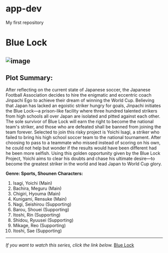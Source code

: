 # app-dev
My first repository

# Blue Lock

![image](https://github.com/NicoleiAnne/app-dev/assets/170540100/866bff59-da59-4671-9abb-83245402cd23)
---
## Plot Summary: 
After reflecting on the current state of Japanese soccer, the Japanese Football Association decides to hire the enigmatic and eccentric coach Jinpachi Ego to achieve their dream of winning the World Cup. Believing that Japan has lacked an egoistic striker hungry for goals, Jinpachi initiates the Blue Lock—a prison-like facility where three hundred talented strikers from high schools all over Japan are isolated and pitted against each other. The sole survivor of Blue Lock will earn the right to become the national team's striker, and those who are defeated shall be banned from joining the team forever. Selected to join this risky project is Yoichi Isagi, a striker who failed to bring his high school soccer team to the national tournament. After choosing to pass to a teammate who missed instead of scoring on his own, he could not help but wonder if the results would have been different had he been more selfish. Using this golden opportunity given by the Blue Lock Project, Yoichi aims to clear his doubts and chase his ultimate desire—to become the greatest striker in the world and lead Japan to World Cup glory.
 
**Genre: Sports, Shounen**
**Characters:**
1. Isagi, Yoichi (Main)
2. Bachira, Meguru (Main)
3. Chigiri, Hyouma (Main)
4. Kunigami, Rensuke (Main)
5. Nagi, Seishirou (Supporting)
6. Barou, Shouei (Supporting)
7. Itoshi, Rin (Supporting)
8. Shidou, Ryuusei (Supporting)
9. Mikage, Reo (Supporting)
10. Itoshi, Sae (Supporting)
---
*If you want to watch this series, click the link below.*
[Blue Lock](https://anitaku.so/category/blue-lock)
